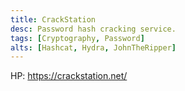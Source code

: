 ```yaml
---
title: CrackStation
desc: Password hash cracking service.
tags: [Cryptography, Password]
alts: [Hashcat, Hydra, JohnTheRipper]
---
```


HP: 
<a href="https://crackstation.net/" target="_blank" rel="noopener noreferrer">
    https://crackstation.net/
</a>